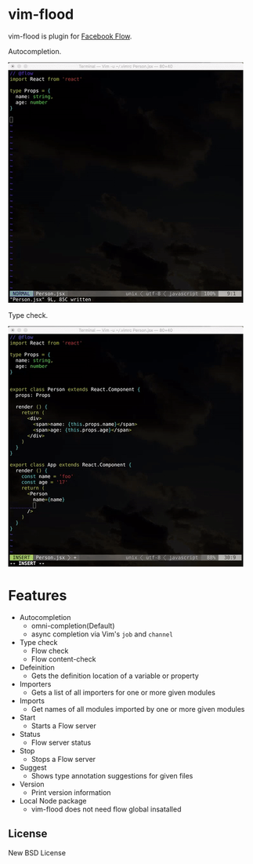 # vim-flood

vim-flood is  plugin for [Facebook Flow](https://flowtype.org/).

Autocompletion.

![Cmplete FlowType](./assets/vim-flood-complete.gif)

Type check.

![Type check](./assets/vim-flood-typecheck.gif)

# Features

- Autocompletion
  - omni-completion(Default)
  - async completion via Vim's `job` and `channel`
- Type check
  - Flow check
  - Flow content-check
- Defeinition
  - Gets the definition location of a variable or property
- Importers
  - Gets a list of all importers for one or more given modules
- Imports
  - Get names of all modules imported by one or more given modules
- Start
  - Starts a Flow server
- Status
  - Flow server status
- Stop
  - Stops a Flow server
- Suggest
  - Shows type annotation suggestions for given files
- Version
  - Print version information
- Local Node package
  - vim-flood does not need flow global insatalled

## License

New BSD License
